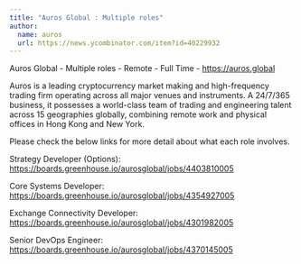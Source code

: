 ```yaml
---
title: "Auros Global : Multiple roles"
author:
  name: auros
  url: https://news.ycombinator.com/item?id=40229932
---
```

Auros Global - Multiple roles - Remote - Full Time - <a href="https:&#x2F;&#x2F;auros.global" rel="nofollow">https:&#x2F;&#x2F;auros.global</a>

Auros is a leading cryptocurrency market making and high-frequency trading firm operating across all major venues and instruments. A 24&#x2F;7&#x2F;365 business, it possesses a world-class team of trading and engineering talent across 15 geographies globally, combining remote work and physical offices in Hong Kong and New York.

Please check the below links for more detail about what each role involves.

Strategy Developer (Options): <a href="https:&#x2F;&#x2F;boards.greenhouse.io&#x2F;aurosglobal&#x2F;jobs&#x2F;4403810005" rel="nofollow">https:&#x2F;&#x2F;boards.greenhouse.io&#x2F;aurosglobal&#x2F;jobs&#x2F;4403810005</a>

Core Systems Developer: <a href="https:&#x2F;&#x2F;boards.greenhouse.io&#x2F;aurosglobal&#x2F;jobs&#x2F;4354927005" rel="nofollow">https:&#x2F;&#x2F;boards.greenhouse.io&#x2F;aurosglobal&#x2F;jobs&#x2F;4354927005</a>

Exchange Connectivity Developer: <a href="https:&#x2F;&#x2F;boards.greenhouse.io&#x2F;aurosglobal&#x2F;jobs&#x2F;4301982005" rel="nofollow">https:&#x2F;&#x2F;boards.greenhouse.io&#x2F;aurosglobal&#x2F;jobs&#x2F;4301982005</a>

Senior DevOps Engineer: <a href="https:&#x2F;&#x2F;boards.greenhouse.io&#x2F;aurosglobal&#x2F;jobs&#x2F;4370145005" rel="nofollow">https:&#x2F;&#x2F;boards.greenhouse.io&#x2F;aurosglobal&#x2F;jobs&#x2F;4370145005</a>
